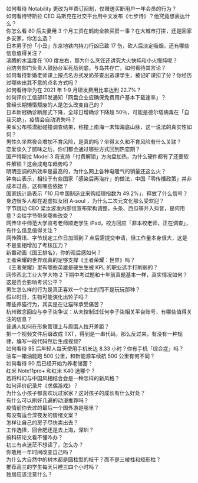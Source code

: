 如何看待 Notability 更改为年费订阅制，仅赠送买断用户一年会员的行为？  
如何看待特斯拉 CEO 马斯克在社交平台用中文发布《七步诗》？他究竟想表达什么？  
你怎么看 80 后夫妻用 3 个月工资在鹤岗全款买房一事？在大城市打拼，还是回家乡安家，你怎么选？  
日本男子扮「小丑」东京地铁内持刀行凶已致 17 伤，砍人后淡定吸烟，还有哪些信息值得关注？  
沸腾的水温度在 100 度左右，那为什么烹饪还讲究大火快炖和小火慢炖呢？  
台防务部门负责人鼓励台军死战到底，与岛共存亡，如何看待其言论？  
如何看待新婚老师课上按点名方式发奶茶查出逃课学生，被记旷课扣了分？你经历过哪些出其不意的点名方式吗？  
如何看待华为在 2021 年 1-9 月研发费用比率达到 22.7%？  
如何评价工信部印发通知「网盘企业应确保免费用户基本下载速率」？  
曾经长期懒惰颓废的人是怎么改变自己的？  
日本新冠确诊断崖式下降，全球日增确诊下降超 50％，可能是德尔塔病毒在「自我灭绝」，疫情会自动消失吗？  
美军公布核潜艇碰撞调查结果，称撞上南海一未知海底山脉，这一说法的真实性如何？  
男性久坐熬夜会增加不育风险，是真的吗？坐得太久和不育风险有什么关联？  
恋爱谈久了腻味之后，你们都会通过哪些方式回到热恋期？  
国产特斯拉 Model 3 将支持「付费解锁」方向盘加热，为什么硬件都有了还要软件解锁？这会成电车趋势吗？  
明明空调的热效率是最高的，为什么网上各种电暖气的销量还这么火？  
钟南山表示，相较于有些国家「感染后再治疗」的做法，中国「零传播政策」并非成本过高，这有哪些依据？  
国家统计局表示「10 月中国制造业采购经理指数为 49.2%」，释放了什么信号？  
身边很多人都在追虚拟女团 A-soul ，为什么二次元文化那么受欢迎？  
字节跳动 CEO 梁汝波发内部信宣布架构调整，头条、西瓜等并入抖音，是何用意？会给字节带来哪些改变？  
网传华中师范大学监考老师顺走学生 iPad，校方回应「非本校老师，正在调查」，有什么信息值得关注？  
网传腾讯、字节规定工作日加班到 7 点后需提交申请，但工作量本身很大，这是不是变相增加了考核压力？  
新番动画《国王排名》，你的观后感如何？  
王者荣耀的世界观真的足够支撑《王者荣耀：世界》吗？  
《王者荣耀》里有哪些英雄是硬生生被 KPL 的职业选手打削弱的？  
网传西北工业大学大物 2 下期中考试题和十年前真题基本一样，真实情况如何？这是否会影响考试公平？  
男生怎么样的行为是真正喜欢一个女生的而不是玩玩那种？  
假以时日，生物可能演化出轮子吗？  
哪些养猫行为，其实是在让猫咪承受痛苦？  
杭州微念回应与李子柒争议：从未控制过任何李子柒相关平台账号，有哪些值得关注的信息？  
普通人如何在形象管理上与周围人拉开差距？  
把一个视频文件后缀改成 TXT，得到是一串代码，那么反过来，有没有一种规律，编写一段代码然后生成视频?  
如何看待 95 后年轻人每天使用手机长达 8.33 小时？你有手机「综合症」吗？  
油车一箱油能跑 500 公里，和新能源车续航 500 公里有何不同？  
如何看待 90 后已经开始为养老储蓄？  
红米 Note11pro+ 和红米 K40 选哪个？  
若将科幻与中国风相结合会是一种怎样的新风格？  
如何评价纪录片《求偶游戏》？  
为什么小孩子都喜欢玩过家家？这对孩子的成长有什么好处？  
有什么可以刷好几遍的动漫推荐吗？  
疫情前你去过的最后一个国外游是哪里？  
有没有适合深夜发的情绪文案？  
怎样让自己的房子尽快卖出去？  
工作选择，回合肥还是去上海，深圳？  
搞科研论文看不懂咋办？  
初三有点迷茫不想读了，怎么办？  
你敢用一年时间改变自己吗？  
为什么大自然中的树木都是圆柱型的枝干？而不是三棱柱和矩形柱？  
推荐高三的学生每天只睡三四个小时吗？  
独居应该注意什么？  
